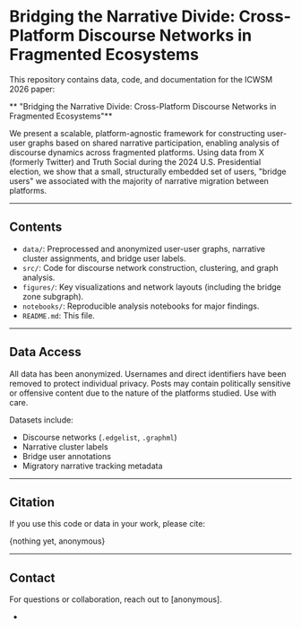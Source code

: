 # Bridging the Narrative Divide: Cross-Platform Discourse Networks in Fragmented Ecosystems

This repository contains data, code, and documentation for the ICWSM 2026 paper:

** "Bridging the Narrative Divide: Cross-Platform Discourse Networks in Fragmented Ecosystems"**

We present a scalable, platform-agnostic framework for constructing user-user graphs based on shared narrative participation, enabling analysis of discourse dynamics across fragmented platforms. Using data from X (formerly Twitter) and Truth Social during the 2024 U.S. Presidential election, we show that a small, structurally embedded set of users, "bridge users" we associated with the majority of narrative migration between platforms.

---

## Contents

* `data/`: Preprocessed and anonymized user-user graphs, narrative cluster assignments, and bridge user labels.
* `src/`: Code for discourse network construction, clustering, and graph analysis.
* `figures/`: Key visualizations and network layouts (including the bridge zone subgraph).
* `notebooks/`: Reproducible analysis notebooks for major findings.
* `README.md`: This file.

---

## Data Access

All data has been anonymized. Usernames and direct identifiers have been removed to protect individual privacy. Posts may contain politically sensitive or offensive content due to the nature of the platforms studied. Use with care.

Datasets include:

* Discourse networks (`.edgelist`, `.graphml`)
* Narrative cluster labels
* Bridge user annotations
* Migratory narrative tracking metadata

---

## Citation

If you use this code or data in your work, please cite:

{nothing yet, anonymous}


---

## Contact

For questions or collaboration, reach out to \[anonymous].

-
